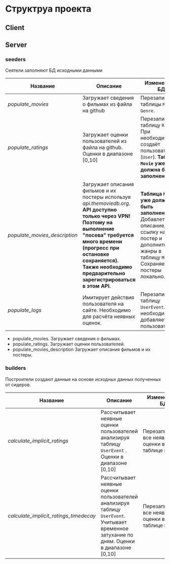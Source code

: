 # Структруа проекта

## Client

## Server

### seeders

Сеятели заполняют БД исходными данными

| Название                      | Описание                                                                                                                                                                                                                                                               | Изменения в БД                                                                                                                                           |
|-------------------------------|------------------------------------------------------------------------------------------------------------------------------------------------------------------------------------------------------------------------------------------------------------------------|----------------------------------------------------------------------------------------------------------------------------------------------------------|
| *populate_movies*             | Загружает сведения о фильмах из файла на github                                                                                                                                                                                                                        | Перезаписывает таблицы `Movie` и `Genre`.                                                                                                                |
| *populate_ratings*            | Загружает оценки пользователей из файла на github. Оценки в диапазоне [0,10]                                                                                                                                                                                           | Перезаписывает таблицу `Rating`. При необходимости создаёт пользователей (`User`). **Таблица `Movie` уже должна быть заполнена!**                        |
| *populate_movies_description* | Загружает описания фильмов и их постеры используя *api.themoviedb.org*. **API доступно только через VPN! Поэтому на выполнение "посева" требуется много времени (прогресс при остановке сохраняется). Также необходимо предварительно зарегистрироваться в этом API.** | **Таблица `Movie` уже должна быть заполнена!** Добавлет описание, ссылку на постер и дополнительные жанры в таблицу `Movie`. Сохраняет постеры локально. |
| *populate_logs*               | Имитирует действия пользователя на сайте. Необходимо для расчёта неявных оценок.                                                                                                                                                                                       | Перезаписывает таблицу `UserEvent`. При необходимости добавляет пользователей.                                                                           |

- populate_movies. Загружает сведения о фильмах.
- populate_ratings. Загружает оценки пользователей.
- populate_movies_description Загружает описания фильмов и их постеры.

### builders

Построители создают данные на основе исходных данных полученных от сидеров.

| Название                               | Описание                                                                                                                                   | Изменения в БД                                       |
|----------------------------------------|--------------------------------------------------------------------------------------------------------------------------------------------|------------------------------------------------------|
| *calculate_implicit_ratings*           | Рассчитывает неявные оценки пользователей анализируя таблицу `UserEvent` . Оценки в диапазоне [0,10]                                       | Перезаписывает все неявные оценки в таблице `Rating` |
| *calculate_implicit_ratings_timedecay* | Рассчитывает неявные оценки пользователей анализируя таблицу `UserEvent`. Учитывает временное затухание по дням. Оценки в диапазоне [0,10] | Перезаписывает все неявные оценки в таблице `Rating` | 